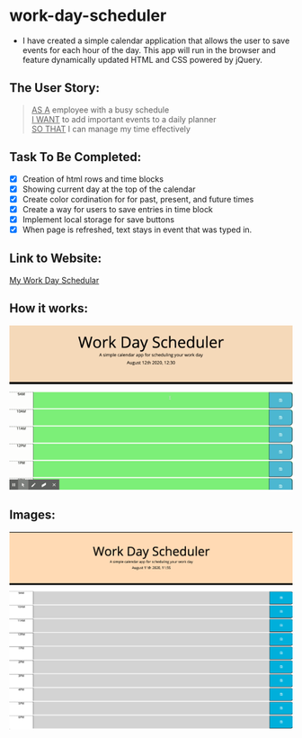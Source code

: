 # work-day-scheduler
* I have created a simple calendar application that allows the user to save events for each hour of the day. This app will run in the browser and feature dynamically updated HTML and CSS powered by jQuery.
  
## The User Story:
> <ins>AS A</ins> employee with a busy schedule\
> <ins>I WANT</ins> to add important events to a daily planner\
> <ins>SO THAT</ins> I can manage my time effectively


## Task To Be Completed:
- [x] Creation of html rows and time blocks
- [x] Showing current day at the top of the calendar
- [x] Create color cordination for for past, present, and future times
- [x] Create a way for users to save entries in time block
- [x] Implement local storage for save buttons
- [x] When page is refreshed, text stays in event that was typed in.

## Link to Website:
[My Work Day Schedular](https://collinlanie12.github.io/work-day-scheduler/)

## How it works:
![Gif of website](https://github.com/collinlanie12/work-day-scheduler/blob/master/img/work-day-gif.gif)
## Images:

![pic of my website](https://github.com/collinlanie12/work-day-scheduler/blob/master/img/work-day-pic.png)
